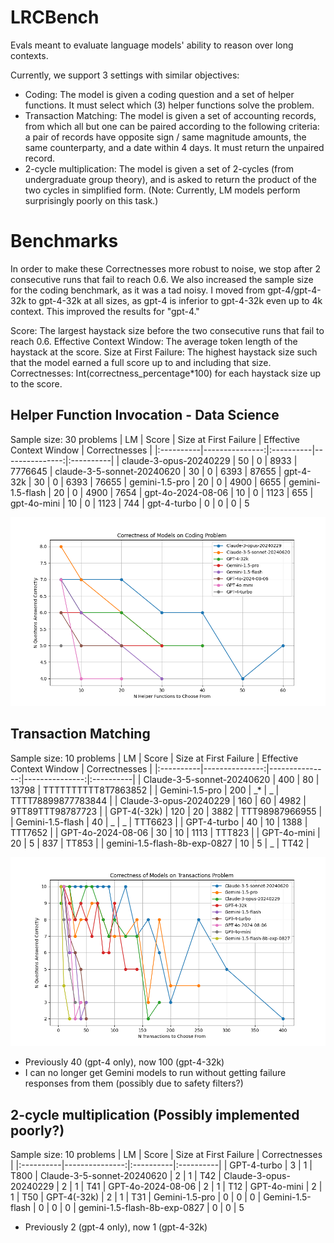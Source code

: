 # LRCBench

Evals meant to evaluate language models' ability to reason over long contexts.

Currently, we support 3 settings with similar objectives:
- Coding: The model is given a coding question and a set of helper functions. It must select which (3) helper functions solve the problem.
- Transaction Matching: The model is given a set of accounting records, from which all but one can be paired according to the following criteria: a pair of records have opposite sign / same magnitude amounts, the same counterparty, and a date within 4 days. It must return the unpaired record.
- 2-cycle multiplication: The model is given a set of 2-cycles (from undergraduate group theory), and is asked to return the product of the two cycles in simplified form. (Note: Currently, LM models perform surprisingly poorly on this task.)

# Benchmarks

In order to make these Correctnesses more robust to noise, we stop after 2 consecutive runs that fail to reach 0.6.
We also increased the sample size for the coding benchmark, as it was a tad noisy.
I moved from gpt-4/gpt-4-32k to gpt-4-32k at all sizes, as gpt-4 is inferior to gpt-4-32k even up to 4k context. This improved the results for "gpt-4."

Score: The largest haystack size before the two consecutive runs that fail to reach 0.6.
Effective Context Window: The average token length of the haystack at the score.
Size at First Failure: The highest haystack size such that the model earned a full score up to and including that size.
Correctnesses: Int(correctness_percentage*100) for each haystack size up to the score.

## Helper Function Invocation - Data Science
Sample size: 30 problems
| LM | Score | Size at First Failure | Effective Context Window | Correctnesses |
|:----------|---------------:|:----------|---------------:|:----------|
| claude-3-opus-20240229 | 50 | 0 | 8933 | 7776645
| claude-3-5-sonnet-20240620 | 30 | 0 | 6393 | 87655
| gpt-4-32k | 30 | 0 | 6393 | 76655
| gemini-1.5-pro | 20 | 0 | 4900 | 6655
| gemini-1.5-flash | 20 | 0 | 4900 | 7654
| gpt-4o-2024-08-06 | 10 | 0 | 1123 | 655
| gpt-4o-mini | 10 | 0 | 1123 | 744
| gpt-4-turbo | 0 | 0 | 0 | 5

![Coding Problem Performance](visuals/coding_problem.png)

## Transaction Matching
Sample size: 10 problems
| LM | Score | Size at First Failure | Effective Context Window | Correctnesses |
|:----------|---------------:|---------------:|---------------:|:----------|
| Claude-3-5-sonnet-20240620 | 400 | 80 | 13798 | TTTTTTTTTT8T7863852 |
| Gemini-1.5-pro | 200 | _* | _ | TTTT78899877783844 |
| Claude-3-opus-20240229 | 160 | 60 | 4982 | 9TT89TTT98787723 |
| GPT-4(-32k) | 120 | 20 | 3882 | TTT98987966955 |
| Gemini-1.5-flash | 40 | _ | _ | TTT6623 |
| GPT-4-turbo | 40 | 10 | 1388 | TTT7652 |
| GPT-4o-2024-08-06 | 30 | 10 | 1113 | TTT823 |
| GPT-4o-mini | 20 | 5 | 837 | TT853 |
| gemini-1.5-flash-8b-exp-0827 | 10 | 5 | _ | TT42 |

![Transactions Problem Performance](visuals/transactions_problem.png)

* Previously 40 (gpt-4 only), now 100 (gpt-4-32k)
* I can no longer get Gemini models to run without getting failure responses from them (possibly due to safety filters?)

## 2-cycle multiplication (Possibly implemented poorly?)
Sample size: 10 problems
| LM | Score | Size at First Failure | Correctnesses |
|:----------|---------------:|:----------|:----------|
| GPT-4-turbo | 3 | 1 | T800
| Claude-3-5-sonnet-20240620 | 2 | 1 | T42
| Claude-3-opus-20240229 | 2 | 1 | T41
| GPT-4o-2024-08-06 | 2 | 1 | T12
| GPT-4o-mini | 2 | 1 | T50
| GPT-4(-32k) | 2 | 1 | T31
| Gemini-1.5-pro | 0 | 0 | 0
| Gemini-1.5-flash | 0 | 0 | 0
| gemini-1.5-flash-8b-exp-0827 | 0 | 0 | 5

* Previously 2 (gpt-4 only), now 1 (gpt-4-32k)